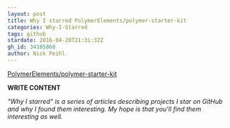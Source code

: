 ```yaml
---
layout: post
title: Why I starred PolymerElements/polymer-starter-kit
categories: Why-I-Starred
tags: github
stardate: 2016-04-20T21:31:32Z
gh_id: 34105868
author: Nick Peihl
---
```


[PolymerElements/polymer-starter-kit](https://github.com/PolymerElements/polymer-starter-kit)

**WRITE CONTENT**

*"Why I starred" is a series of articles describing projects I star on GitHub and why I found them interesting. My hope is that you'll find them interesting as well.*

